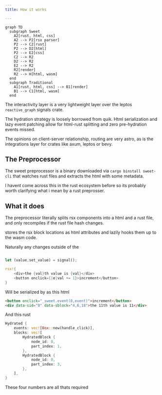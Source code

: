 ```yaml
---
title: How it works

---
```



```mermaid
graph TD
  subgraph Sweet
    A2[rust, html, css]
    A2 --> P2[rsx parser]
    P2 --> C2[rust]
    P2 --> D2[html]
    P2 --> E2[css]
    C2 --> R2
    D2 --> R2
    E2 --> R2
    R2[render]
    R2 --> H[html, wasm]
  end
  subgraph Traditional
    A1[rust, html, css] --> B1[render]
    B1 --> C1[html, wasm]
  end
```

The interactivity layer is a very lightweight layer over the leptos `reactive_graph` signals crate.

The hydration strategy is loosely borrowed from quik. Html serialization and lazy event patching allow for html-rust splitting and zero pre-hydration events missed.

The opinions on client-server relationship, routing are very astro, as is the integrations layer for crates like axum, leptos or bevy. 



## The Preprocessor

The sweet preprocessor is a binary downloaded via `cargo binstall sweet-cli` that watches rust files and extracts the html with some metadata.


I havent come across this in the rust ecosystem before so its probably worth clarifying what i mean by a rust preprosser.

## What it does

The preprocessor literally splits rsx components into a html and a rust file, and only recompiles if the rust file hash changes. 

 stores the rsx block locations as html attributes and lazily hooks them up to the wasm code.

Naturally any changes outside of the

```rust

let (value,set_value) = signal();

rsx!{
	<div>the {val}th value is {val}</div>
	<button onclick={|e|val += 1}>increment</button>
}
```
Will be serialized by as this html
```html
<button onclick="_sweet.event(0,event)">increment</button>
<div data-sid="0" data-sblock="4,6,18">the 11th value is 11</div>
```
And this rust
```rust
Hydrated {
	events: vec![Box::new(handle_click)],
	blocks: vec![
		HydratedBlock {
			node_id: 0,
			part_index: 1,
		},
		HydratedBlock {
			node_id: 0,
			part_index: 3,
		},
	],
}
```


These four numbers are all thats required
